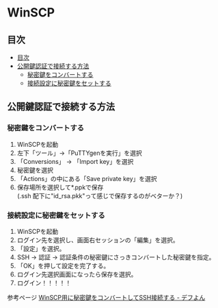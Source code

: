 # WinSCP

## 目次

<!-- TOC depthFrom:2 -->

- [目次](#目次)
- [公開鍵認証で接続する方法](#公開鍵認証で接続する方法)
    - [秘密鍵をコンバートする](#秘密鍵をコンバートする)
    - [接続設定に秘密鍵をセットする](#接続設定に秘密鍵をセットする)

<!-- /TOC -->

<div style="page-break-before:always"></div>

## 公開鍵認証で接続する方法

### 秘密鍵をコンバートする

1. WinSCPを起動
2. 左下「ツール」→「PuTTYgenを実行」を選択
3. 「Conversions」 → 「Import key」を選択
4. 秘密鍵を選択
5. 「Actions」の中にある「Save private key」を選択
6. 保存場所を選択して*.ppkで保存<br>(.ssh 配下に"id_rsa.pkk"って感じで保存するのがベターか？)

### 接続設定に秘密鍵をセットする

1. WinSCPを起動
2. ログイン先を選択し、画面右セッションの「編集」を選択。
3. 「設定」を選択。
4. SSH → 認証 → 認証条件の秘密鍵にさっきコンバートした秘密鍵を指定。
5. 「OK」を押して設定を完了する。
6. ログイン先選択画面になったら保存を選択。
7. ログイン！！！！！

参考ページ
[WinSCP用に秘密鍵をコンバートしてSSH接続する \- デフよん](https://def-4.com/winscp_private_key/)